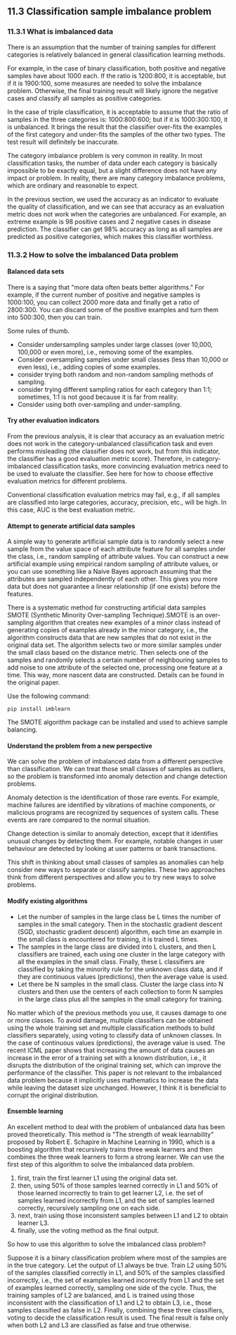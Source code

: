 <!--Copyright © Microsoft Corporation. All rights reserved.
  适用于[License](https://github.com/Microsoft/ai-edu/blob/master/LICENSE.md)版权许可-->

## 11.3 Classification sample imbalance problem

### 11.3.1 What is imbalanced data

There is an assumption that the number of training samples for different categories is relatively balanced in general classification learning methods.

For example, in the case of binary classification, both positive and negative samples have about 1000 each. If the ratio is 1200:800, it is acceptable, but if it is 1900:100, some measures are needed to solve the imbalance problem. Otherwise, the final training result will likely ignore the negative cases and classify all samples as positive categories.

In the case of triple classification, it is acceptable to assume that the ratio of samples in the three categories is: 1000:800:600; but if it is 1000:300:100, it is unbalanced. It brings the result that the classifier over-fits the examples of the first category and under-fits the samples of the other two types. The test result will definitely be inaccurate.

The category imbalance problem is very common in reality. In most classification tasks, the number of data under each category is basically impossible to be exactly equal, but a slight difference does not have any impact or problem. In reality, there are many category imbalance problems, which are ordinary and reasonable to expect.

In the previous section, we used the accuracy as an indicator to evaluate the quality of classification, and we can see that accuracy as an evaluation metric does not work when the categories are unbalanced. For example, an extreme example is 98 positive cases and 2 negative cases in disease prediction. The classifier can get 98% accuracy as long as all samples are predicted as positive categories, which makes this classifier worthless.

### 11.3.2 How to solve the imbalanced Data problem

#### Balanced data sets

There is a saying that "more data often beats better algorithms." For example, if the current number of positive and negative samples is 1000:100, you can collect 2000 more data and finally get a ratio of 2800:300. You can discard some of the positive examples and turn them into 500:300, then you can train.

Some rules of thumb.

- Consider undersampling samples under large classes (over 10,000, 100,000 or even more), i.e., removing some of the examples.
- Consider oversampling samples under small classes (less than 10,000 or even less), i.e., adding copies of some examples.
- consider trying both random and non-random sampling methods of sampling.
- consider trying different sampling ratios for each category than 1:1; sometimes, 1:1 is not good because it is far from reality.
- Consider using both over-sampling and under-sampling.

#### Try other evaluation indicators 

From the previous analysis, it is clear that accuracy as an evaluation metric does not work in the category-unbalanced classification task and even performs misleading (the classifier does not work, but from this indicator, the classifier has a good evaluation metric score). Therefore, in category-imbalanced classification tasks, more convincing evaluation metrics need to be used to evaluate the classifier. See here for how to choose effective evaluation metrics for different problems. 

Conventional classification evaluation metrics may fail, e.g., if all samples are classified into large categories, accuracy, precision, etc., will be high. In this case, AUC is the best evaluation metric.

#### Attempt to generate artificial data samples 

A simple way to generate artificial sample data is to randomly select a new sample from the value space of each attribute feature for all samples under the class, i.e., random sampling of attribute values. You can construct a new artificial example using empirical random sampling of attribute values, or you can use something like a Naive Bayes approach assuming that the attributes are sampled independently of each other. This gives you more data but does not guarantee a linear relationship (if one exists) before the features. 

There is a systematic method for constructing artificial data samples SMOTE (Synthetic Minority Over-sampling Technique).SMOTE is an over-sampling algorithm that creates new examples of a minor class instead of generating copies of examples already in the minor category, i.e., the algorithm constructs data that are new samples that do not exist in the original data set. The algorithm selects two or more similar samples under the small class based on the distance metric. Then selects one of the samples and randomly selects a certain number of neighbouring samples to add noise to one attribute of the selected one, processing one feature at a time.  This way, more nascent data are constructed. Details can be found in the original paper. 

Use the following command:

```
pip install imblearn
```
The SMOTE algorithm package can be installed and used to achieve sample balancing.

#### Understand the problem from a new perspective 

We can solve the problem of imbalanced data from a different perspective than classification. We can treat those small classes of samples as outliers, so the problem is transformed into anomaly detection and change detection problems. 

Anomaly detection is the identification of those rare events. For example, machine failures are identified by vibrations of machine components, or malicious programs are recognized by sequences of system calls. These events are rare compared to the normal situation. 

Change detection is similar to anomaly detection, except that it identifies unusual changes by detecting them. For example, notable changes in user behaviour are detected by looking at user patterns or bank transactions. 

This shift in thinking about small classes of samples as anomalies can help consider new ways to separate or classify samples. These two approaches think from different perspectives and allow you to try new ways to solve problems.

#### Modify existing algorithms

- Let the number of samples in the large class be L times the number of samples in the small category. Then in the stochastic gradient descent (SGD, stochastic gradient descent) algorithm, each time an example in the small class is encountered for training, it is trained L times.
- The samples in the large class are divided into L clusters, and then L classifiers are trained, each using one cluster in the large category with all the examples in the small class. Finally, these L classifiers are classified by taking the minority rule for the unknown class data, and if they are continuous values (predictions), then the average value is used.
- Let there be N samples in the small class. Cluster the large class into N clusters and then use the centers of each collection to form N samples in the large class plus all the samples in the small category for training.

No matter which of the previous methods you use, it causes damage to one or more classes. To avoid damage, multiple classifiers can be obtained using the whole training set and multiple classification methods to build classifiers separately, using voting to classify data of unknown classes. In the case of continuous values (predictions), the average value is used.
The recent ICML paper shows that increasing the amount of data causes an increase in the error of a training set with a known distribution, i.e., it disrupts the distribution of the original training set, which can improve the performance of the classifier. This paper is not relevant to the imbalanced data problem because it implicitly uses mathematics to increase the data while leaving the dataset size unchanged. However, I think it is beneficial to corrupt the original distribution.

#### Ensemble learning

An excellent method to deal with the problem of unbalanced data has been proved theoretically. This method is "The strength of weak learnability" proposed by Robert E. Schapire in Machine Learning in 1990, which is a boosting algorithm that recursively trains three weak learners and then combines the three weak learners to form a strong learner. We can use the first step of this algorithm to solve the imbalanced data problem. 

1. first, train the first learner L1 using the original data set.
2. then, using 50% of those samples learned correctly in L1 and 50% of those learned incorrectly to train to get learner L2, i.e. the set of samples learned incorrectly from L1, and the set of samples learned correctly, recursively sampling one on each side.
3. next, train using those inconsistent samples between L1 and L2 to obtain learner L3.
4. finally, use the voting method as the final output. 

So how to use this algorithm to solve the imbalanced class problem? 

Suppose it is a binary classification problem where most of the samples are in the true category. Let the output of L1 always be true. Train L2 using 50% of the samples classified correctly in L1, and 50% of the samples classified incorrectly, i.e., the set of examples learned incorrectly from L1 and the set of examples learned correctly, sampling one side of the cycle. Thus, the training samples of L2 are balanced, and L is trained using those inconsistent with the classification of L1 and L2 to obtain L3, i.e., those samples classified as false in L2. Finally, combining these three classifiers, voting to decide the classification result is used. The final result is false only when both L2 and L3 are classified as false and true otherwise. 
